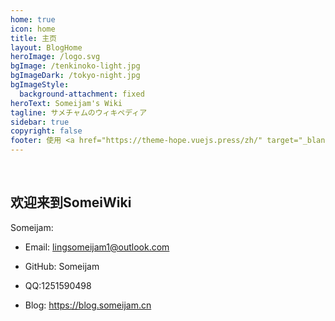 ```yaml
---
home: true
icon: home
title: 主页
layout: BlogHome
heroImage: /logo.svg
bgImage: /tenkinoko-light.jpg
bgImageDark: /tokyo-night.jpg
bgImageStyle:
  background-attachment: fixed
heroText: Someijam's Wiki
tagline: サメチャムのウィキペディア
sidebar: true
copyright: false
footer: 使用 <a href="https://theme-hope.vuejs.press/zh/" target="_blank">VuePress Theme Hope</a> 主题 | MIT 协议, 版权所有 © 2019-present Mr.Hope
---
```

&emsp;    

## 欢迎来到SomeiWiki

Someijam:

* Email: lingsomeijam1@outlook.com

* GitHub: Someijam

* QQ:1251590498

* Blog: https://blog.someijam.cn
